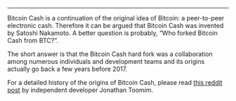 ---
Bitcoin Cash is a continuation of the original idea of Bitcoin: a peer-to-peer electronic cash. Therefore it can be argued that Bitcoin Cash was invented by Satoshi Nakamoto. A better question is probably, “Who forked Bitcoin Cash from BTC?”. 

The short answer is that the Bitcoin Cash hard fork was a collaboration among numerous individuals and development teams and its origins actually go back a few years before 2017. 

For a detailed history of the origins of Bitcoin Cash, please read [this reddit post](https://www.reddit.com/r/btc/comments/bvj08f/an_incomplete_history_of_the_bitcoin_cashs_origin/) by independent developer Jonathan Toomim.